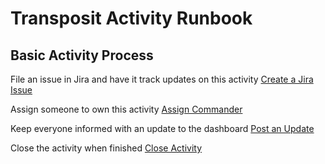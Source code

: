 # Transposit Activity Runbook

## Basic Activity Process

File an issue in Jira and have it track updates on this activity
[Create a Jira Issue](https://console.demo.transposit.com/mc/t/basic-incident-test/actions/jira_create_issue)

Assign someone to own this activity
[Assign Commander](https://console.demo.transposit.com/mc/t/basic-incident-test/actions/assign_commander)

Keep everyone informed with an update to the dashboard
[Post an Update](https://console.demo.transposit.com/mc/t/basic-incident-test/actions/post_a_dashboard_update)

Close the activity when finished
[Close Activity](https://console.demo.transposit.com/mc/t/basic-incident-test/actions/close_activity)
